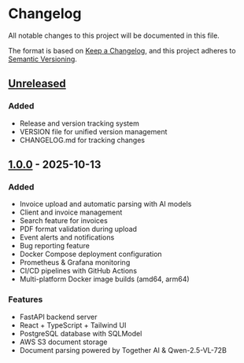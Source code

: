 # Changelog

All notable changes to this project will be documented in this file.

The format is based on [Keep a Changelog](https://keepachangelog.com/en/1.0.0/),
and this project adheres to [Semantic Versioning](https://semver.org/spec/v2.0.0.html).

## [Unreleased]

### Added
- Release and version tracking system
- VERSION file for unified version management
- CHANGELOG.md for tracking changes

## [1.0.0] - 2025-10-13

### Added
- Invoice upload and automatic parsing with AI models
- Client and invoice management
- Search feature for invoices
- PDF format validation during upload
- Event alerts and notifications
- Bug reporting feature
- Docker Compose deployment configuration
- Prometheus & Grafana monitoring
- CI/CD pipelines with GitHub Actions
- Multi-platform Docker image builds (amd64, arm64)

### Features
- FastAPI backend server
- React + TypeScript + Tailwind UI
- PostgreSQL database with SQLModel
- AWS S3 document storage
- Document parsing powered by Together AI & Qwen-2.5-VL-72B

[Unreleased]: https://github.com/jeremyarancio/invoice-reader-app/compare/v1.0.0...HEAD
[1.0.0]: https://github.com/jeremyarancio/invoice-reader-app/releases/tag/v1.0.0
